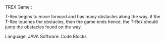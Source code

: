 TREX Game :

T-Rex begins to move forward and has many obstacles along the way, if 
the T-Rex touches the obstacles, then the game ends hence, the T-Rex 
should jump the obstacles found on the way. 

Language: JAVA 
Software: Code Blocks 
